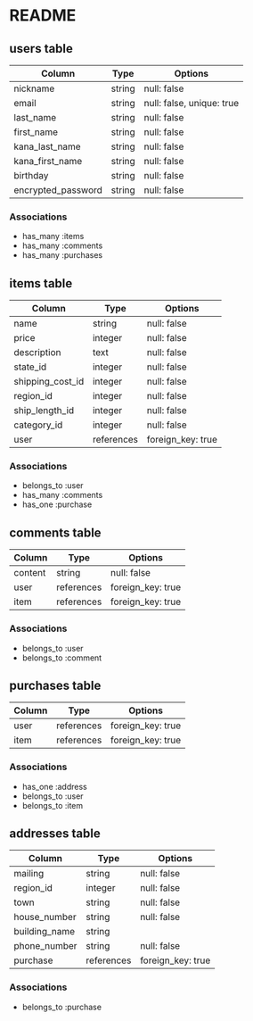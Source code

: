 # README

## users table
| Column             | Type   | Options                   | 
| ------------------ | ------ | ------------------------- |
| nickname           | string | null: false               |
| email              | string | null: false, unique: true | 
| last_name          | string | null: false               |
| first_name         | string | null: false               |
| kana_last_name     | string | null: false               |
| kana_first_name    | string | null: false               |
| birthday           | string | null: false               |
| encrypted_password | string | null: false               |

### Associations
- has_many :items
- has_many :comments
- has_many :purchases

## items table
| Column           | Type          | Options                   |
| ---------------- | ------------- | ------------------------- |
| name             | string        | null: false               | 
| price            | integer       | null: false               |
| description      | text          | null: false               |
| state_id         | integer       | null: false               |
| shipping_cost_id | integer       | null: false               |
| region_id        | integer       | null: false               |
| ship_length_id   | integer       | null: false               |
| category_id      | integer       | null: false               |
| user             | references    | foreign_key: true         |

### Associations
- belongs_to :user
- has_many :comments
- has_one  :purchase

## comments table
| Column  | Type       | Options                   | 
| ------- | ---------- | ------------------------- |
| content | string     | null: false               |
| user    | references | foreign_key: true         |
| item    | references | foreign_key: true         |

### Associations
- belongs_to :user
- belongs_to :comment

## purchases table
| Column | Type       | Options                   | 
| ------ | ---------- | ------------------------- |
| user   | references | foreign_key: true         |
| item   | references | foreign_key: true         |

### Associations
- has_one :address
- belongs_to :user
- belongs_to :item

## addresses table
| Column        | Type       | Options                   | 
| ------------- | ---------- | ------------------------- |
| mailing       | string     | null: false               |
| region_id     | integer    | null: false               |   
| town          | string     | null: false               |          
| house_number  | string     | null: false               |
| building_name | string     |                           |
| phone_number  | string     | null: false               |          
| purchase      | references | foreign_key: true         | 

### Associations
- belongs_to :purchase

